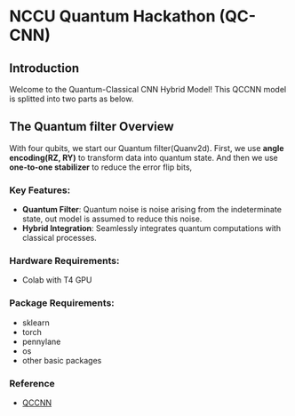 # NCCU Quantum Hackathon (QC-CNN)

## Introduction
Welcome to the Quantum-Classical CNN Hybrid Model! This QCCNN model is splitted into two parts as below.

## The Quantum filter Overview
With four qubits, we start our Quantum filter(Quanv2d). First, we use **angle encoding(RZ, RY)** to transform data into quantum state. And then we use **one-to-one stabilizer** to reduce the error flip bits,

### Key Features:
- **Quantum Filter**: Quantum noise is noise arising from the indeterminate state, out model is assumed to reduce this noise. 
- **Hybrid Integration**: Seamlessly integrates quantum computations with classical processes.

### Hardware Requirements:
  - Colab with T4 GPU
### Package Requirements:
  - sklearn
  - torch
  - pennylane
  - os
  - other basic packages

### Reference
  - [QCCNN](https://link.springer.com/article/10.1007/s11433-021-1734-3)